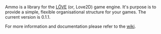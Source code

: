 Ammo is a library for the [LÖVE](http://love2d.org) (or, Love2D) game engine. It's purpose is to provide a simple, flexible organisational structure for your games. The current version is 0.1.1.

For more information and documentation please refer to the [wiki](https://github.com/BlackBulletIV/ammo/wiki).
